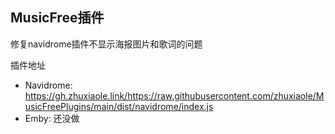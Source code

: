 ## MusicFree插件

修复navidrome插件不显示海报图片和歌词的问题

插件地址
- Navidrome: https://gh.zhuxiaole.link/https://raw.githubusercontent.com/zhuxiaole/MusicFreePlugins/main/dist/navidrome/index.js
- Emby: 还没做
